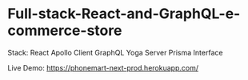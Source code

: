 # Full-stack-React-and-GraphQL-e-commerce-store

Stack:
React
Apollo Client
GraphQL Yoga Server
Prisma Interface

Live Demo: https://phonemart-next-prod.herokuapp.com/
